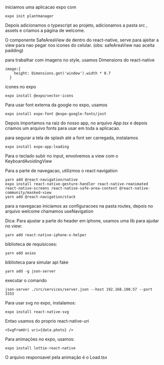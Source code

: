 iniciamos uma aplicacao expo com 
```
expo init plantmanager
```
Depois adicionamos o typescript ao projeto, adicionamos a pasta src , assets 
e criamos a página de welcome.

O componente SafeAreaView de dentro do react-native, serve para ajeitar
a view para nao pegar nos icones do celular. (obs: safeAreaView nao aceita padding)

para trabalhar com imagens no style, usamos  Dimensions do react-native
```
image:{
    height: Dimensions.get('window').width * 0.7
  }
```

icones no expo
```
expo install @expo/vector-icons
```

Para usar font externa da google no expo, usamos
```
expo install expo-font @expo-google-fonts/jost
```
Depois importamos na raiz do nosso app, no arquivo <i>App.tsx</i> e depois
criamos um arquivo fonts para usar em toda a aplicacao.

para segurar a tela de splash até a font ser carregada, instalamos
```
expo install expo-app-loading
```

Para o teclado subir no input, envolvemos a view com o KeyboardAvoidingView

Para a parte de navegacao, utilizmos o react navigation
```
yarn add @react-navigation/native
expo install react-native-gesture-handler react-native-reanimated react-native-screens react-native-safe-area-context @react-native-community/masked-view
yarn add @react-navigation/stack
```

para a navegacao iniciamos as configuracoes na pasta routes, depois
no arquivo welcome chamamos useNavigation

Dica: Para ajustar a parte do header em iphone, usamos uma lib para ajudar no view:
```
yarn add react-native-iphone-x-helper
```

biblioteca de requisicoes:
```
yarn add axios
```

biblioteca para simular api fake
```
yarn add -g json-server
```

executar o comando
```
json-server ./src/services/server.json --host 192.168.100.57 --port 3333
```

Para usar svg no expo, instalamos:
```
expo install react-native-svg
```
Entao usamos do proprio react-native-uri
```
<SvgFromUri uri={data.photo} />
```


Para animações no expo, usamos:
```
expo install lottie-react-native
```
O arquivo responsavel pela animação é o Load.tsx
